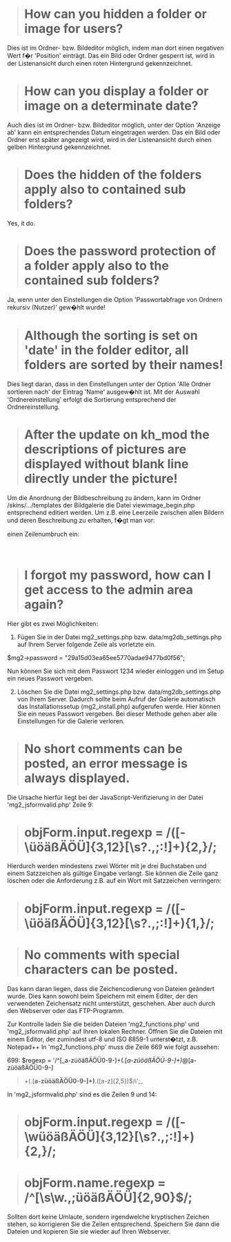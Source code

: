 > # How can you hidden a folder or image for users? #
Dies ist im Ordner- bzw. Bildeditor möglich, indem man dort einen negativen Wert f�r 'Position' einträgt. Das ein Bild oder Ordner gesperrt ist, wird in der Listenansicht durch einen roten Hintergrund gekennzeichnet.

> # How can you display a folder or image on a determinate date? #
Auch dies ist im Ordner- bzw. Bildeditor möglich, unter der Option 'Anzeige ab' kann ein entsprechendes Datum eingetragen werden. Das ein Bild oder Ordner erst später angezeigt wird, wird in der Listenansicht durch einen gelben Hintergrund gekennzeichnet.

> # Does the hidden of the folders apply also to contained sub folders? #
Yes, it do.

> # Does the password protection of a folder apply also to the contained sub folders? #
Ja, wenn unter den Einstellungen die Option 'Passwortabfrage von Ordnern rekursiv (Nutzer)' gew�hlt wurde!

> # Although the sorting is set on 'date' in the folder editor, all folders are sorted by their names! #
Dies liegt daran, dass in den Einstellungen unter der Option 'Alle Ordner sortieren nach' der Eintrag 'Name' ausgew�hlt ist. Mit der Auswahl 'Ordnereinstellung' erfolgt die Sortierung entsprechend der Ordnereinstellung.

> # After the update on kh\_mod the descriptions of pictures are displayed without blank line directly under the picture! #
Um die Anordnung der Bildbeschreibung zu ändern, kann im Ordner /skins/.../templates der Bildgalerie die Datei viewimage\_begin.php entsprechend editiert werden. Um z.B. eine Leerzeile zwischen allen Bildern und deren Beschreibung zu erhalten, f�gt man vor:

<div>
<blockquote><div class="description"...<br>
</div></blockquote>

einen Zeilenumbruch ein:

<br />
<div>
<blockquote><div class="description"...<br>
</div></blockquote>


> # I forgot my password, how can I get access to the admin area again? #
Hier gibt es zwei Möglichkeiten:

1) Fügen Sie in der Datei mg2\_settings.php bzw. data/mg2db\_settings.php auf Ihrem Server folgende Zeile als vorletzte ein.

$mg2->password = "29a15d03ea65ee5770adae9477bd0f56";

Nun können Sie sich mit dem Passwort 1234 wieder einloggen und im Setup ein neues Passwort vergeben.

2) Löschen Sie die Datei mg2\_settings.php bzw. data/mg2db\_settings.php von Ihrem Server. Dadurch sollte beim Aufruf der Galerie automatisch das Installationssetup (mg2\_install.php) aufgerufen werde. Hier können Sie ein neues Passwort vergeben. Bei dieser Methode gehen aber alle Einstellungen für die Galerie verloren.


> # No short comments can be posted, an error message is always displayed. #
Die Ursache hierfür liegt bei der JavaScript-Verifizierung in der Datei 'mg2\_jsformvalid.php' Zeile 9:

> # objForm.input.regexp   = /([-\üöäßÄÖÜ]{3,12}[\s\?\.,;:!]+){2,}/; #

Hierdurch werden mindestens zwei Wörter mit je drei Buchstaben und einem Satzzeichen als gültige Eingabe verlangt. Sie können die Zeile ganz löschen oder die Anforderung z.B. auf ein Wort mit Satzzeichen verringern:

> # objForm.input.regexp   = /([-\üöäßÄÖÜ]{3,12}[\s\?\.,;:!]+){1,}/; #


> # No comments with special characters can be posted. #
Das kann daran liegen, dass die Zeichencodierung von Dateien geändert wurde. Dies kann sowohl beim Speichern mit einem Editer, der den verwendeten Zeichensatz nicht unterstützt, geschehen. Aber auch durch den Webserver oder das FTP-Programm.

Zur Kontrolle laden Sie die beiden Dateien 'mg2\_functions.php' und 'mg2\_jsformvalid.php' auf Ihren lokalen Rechner. Öffnen Sie die Dateien mit einem Editor, der zumindest utf-8 und ISO 8859-1 unterst�tzt, z.B. Notepad++ In 'mg2\_functions.php' muss die Zeile 669 wie folgt aussehen:

699:	$regexp = '/^[_a-züöäßÄÖÜ0-9-]+(\.[_a-züöäßÄÖÜ-9-]+)_@[a-züöäßÄÖÜ0-9-]
> +(\.[**a-züöäßÄÖÜ0-9-]+)**\.([a-z]{2,5})$/i';_

In 'mg2\_jsformvalid.php' sind es die Zeilen 9 und 14:

> # objForm.input.regexp   = /([-\wüöäßÄÖÜ]{3,12}[\s\?\.,;:!]+){2,}/; #

> # objForm.name.regexp   = /^[\s\w\.,;üöäßÄÖÜ]{2,90}$/; #

Sollten dort keine Umlaute, sondern irgendwelche kryptischen Zeichen stehen, so korrigieren Sie die Zeilen entsprechend. Speichern Sie dann die Dateien und kopieren Sie sie wieder auf Ihren Webserver.